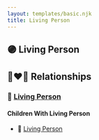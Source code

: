 ```yaml
---
layout: templates/basic.njk
title: Living Person
---
```

## 🟣 Living Person

## 👩‍❤️‍👨 Relationships

### 🔵 [Living Person](/people/7/79817496)

#### Children With Living Person
* 🔵 [Living Person](/people/9/99501197)